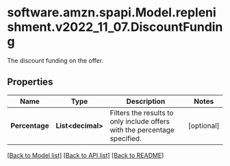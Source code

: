 # software.amzn.spapi.Model.replenishment.v2022_11_07.DiscountFunding
The discount funding on the offer.

## Properties

Name | Type | Description | Notes
------------ | ------------- | ------------- | -------------
**Percentage** | **List&lt;decimal&gt;** | Filters the results to only include offers with the percentage specified. | [optional] 

[[Back to Model list]](../README.md#documentation-for-models) [[Back to API list]](../README.md#documentation-for-api-endpoints) [[Back to README]](../README.md)

